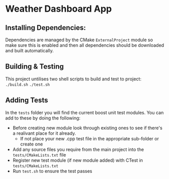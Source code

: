 # Weather Dashboard App

## Installing Dependencies:
Dependencies are managed by the CMake `ExternalProject` module so make sure this is enabled and then all dependencies should be downloaded and built automatically.

## Building & Testing
This project untilises two shell scripts to build and test to project:
`./build.sh`
`./test.sh`

## Adding Tests
In the `tests` folder you will find the current boost unit test modules. You can add to these by doing the following:
- Before creating new module look through existing ones to see if there's a realivant place for it already.
    - If not place your new .cpp test file in the appropriate sub-folder or create one
- Add any source files you require from the main project into the `tests/CMakeLists.txt` file
- Register new test module (if new module added) with CTest in `tests/CMakeLists.txt`
- Run `test.sh` to ensure the test passes